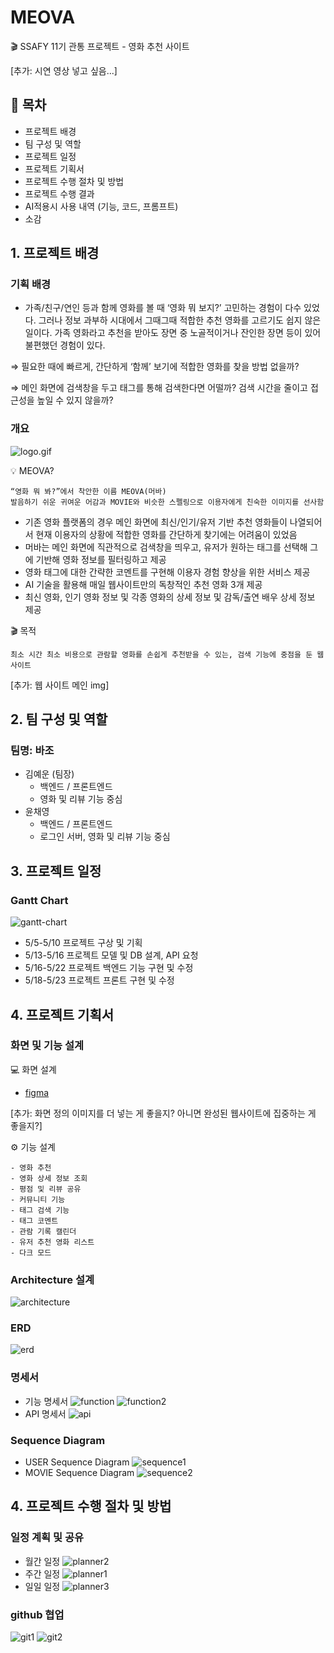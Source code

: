 # MEOVA
🎬 SSAFY 11기 관통 프로젝트 - 영화 추천 사이트

[추가: 시연 영상 넣고 싶음...]

## 📑 목차
- 프로젝트 배경
- 팀 구성 및 역할
- 프로젝트 일정
- 프로젝트 기획서
- 프로젝트 수행 절차 및 방법
- 프로젝트 수행 결과
- AI적용시 사용 내역 (기능, 코드, 프롬프트)
- 소감

## 1. 프로젝트 배경
### 기획 배경
- 가족/친구/연인 등과 함께 영화를 볼 때 ‘영화 뭐 보지?’ 고민하는 경험이 다수 있었다. 그러나 정보 과부하 시대에서 그때그때 적합한 추천 영화를 고르기도 쉽지 않은 일이다. 가족 영화라고 추천을 받아도 장면 중 노골적이거나 잔인한 장면 등이 있어 불편했던 경험이 있다.

⇒ 필요한 때에 빠르게, 간단하게 ‘함께’ 보기에 적합한 영화를 찾을 방법 없을까?

⇒ 메인 화면에 검색창을 두고 태그를 통해 검색한다면 어떨까? 검색 시간을 줄이고 접근성을 높일 수 있지 않을까?
### 개요
![logo.gif](README/logo_2.gif)
<aside>
    💡 MEOVA?

    “영화 뭐 봐?”에서 착안한 이름 MEOVA(머바)
    발음하기 쉬운 귀여운 어감과 MOVIE와 비슷한 스펠링으로 이용자에게 친숙한 이미지를 선사함
</aside>

- 기존 영화 플랫폼의 경우 메인 화면에 최신/인기/유저 기반 추천 영화들이 나열되어서 현재 이용자의 상황에 적합한 영화를 간단하게 찾기에는 어려움이 있었음
- 머바는 메인 화면에 직관적으로 검색창을 띄우고, 유저가 원하는 태그를 선택해 그에 기반해 영화 정보를 필터링하고 제공
- 영화 태그에 대한 간략한 코멘트를 구현해 이용자 경험 향상을 위한 서비스 제공
- AI 기술을 활용해 매일 웹사이트만의 독창적인 추천 영화 3개 제공
- 최신 영화, 인기 영화 정보 및 각종 영화의 상세 정보 및 감독/출연 배우 상세 정보 제공

<aside>
    🎬 목적

    최소 시간 최소 비용으로 관람할 영화를 손쉽게 추천받을 수 있는, 검색 기능에 중점을 둔 웹사이트
</aside>

[추가: 웹 사이트 메인 img]

## 2. 팀 구성 및 역할
### 팀명: 바조
- 김예운 (팀장)
    - 백엔드 / 프론트엔드
    - 영화 및 리뷰 기능 중심
- 윤채영
    - 백엔드 / 프론트엔드
    - 로그인 서버, 영화 및 리뷰 기능 중심

## 3. 프로젝트 일정
### Gantt Chart
![gantt-chart](README/gantt-chart.png)

- 5/5-5/10 프로젝트 구상 및 기획
- 5/13-5/16 프로젝트 모델 및 DB 설계, API 요청
- 5/16-5/22 프로젝트 백엔드 기능 구현 및 수정
- 5/18-5/23 프로젝트 프론트 구현 및 수정

## 4. 프로젝트 기획서

### 화면 및 기능 설계
💻 화면 설계 
- [figma](https://www.figma.com/proto/A5Q4TMCcsThwYGinL1q1aA/MOVIE?page-id=0%3A1&node-id=1-233&viewport=1091%2C-34%2C0.09&t=xA1Tlm1Y1lJSASJD-1&scaling=min-zoom&starting-point-node-id=1%3A233&show-proto-sidebar=1)

[추가: 화면 정의 이미지를 더 넣는 게 좋을지? 아니면 완성된 웹사이트에 집중하는 게 좋을지?]
<aside>
    ⚙ 기능 설계

    - 영화 추천
    - 영화 상세 정보 조회
    - 평점 및 리뷰 공유
    - 커뮤니티 기능
    - 태그 검색 기능
    - 태그 코멘트
    - 관람 기록 캘린더
    - 유저 추천 영화 리스트
    - 다크 모드
</aside>
<aside>

### Architecture 설계
![architecture](README/Untitled%209.png)
### ERD
![erd](README/Untitled%2010.png)
### 명세서
- 기능 명세서
  ![function](README/Untitled%2011.png)
  ![function2](README/Untitled%2012.png)
- API 명세서
  ![api](README/Untitled%2013.png)
### Sequence Diagram
- USER Sequence Diagram
  ![sequence1](README/Untitled%2014.png)
- MOVIE Sequence Diagram
  ![sequence2](README/Untitled%2015.png)

# 4. 프로젝트 수행 절차 및 방법
### 일정 계획 및 공유
- 월간 일정
![planner2](README/planner2.png)
- 주간 일정
![planner1](README/planner1.png)
- 일일 일정
![planner3](README/planner3.png)
### github 협업
![git1](README/git1.png)
![git2](README/git2.png)
